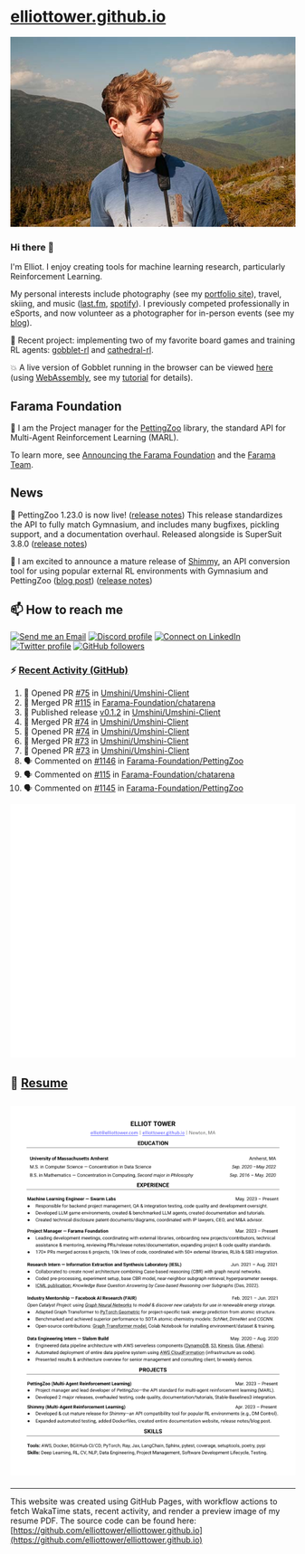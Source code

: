 # [elliottower.github.io](https://github.com/elliottower/elliottower.github.io)

[![A wild Elliot on Mt Washington](https://raw.githubusercontent.com/elliottower/elliottower.github.io/main/src/jpg/DSCF7539-600px.jpg?raw=true)](https://raw.githubusercontent.com/elliottower/elliottower.github.io/main/src/jpg/DSCF7539.jpg?raw=true)

### Hi there 👋

I'm Elliot. I enjoy creating tools for machine learning research, particularly Reinforcement Learning.

My personal interests include photography (see my [portfolio site](https://www.elliottower.com/)), travel, skiing, and music ([last.fm](https://www.last.fm/user/ajsdlfkwer), [spotify](https://open.spotify.com/user/12132818380)). I previously competed professionally in eSports, and now volunteer as a photographer for in-person events (see my [blog](https://www.elliottower.com/stories/?category=events)).

🤖 Recent project: implementing two of my favorite board games and training RL agents: [gobblet-rl](https://github.com/elliottower/gobblet-rl) and [cathedral-rl](https://github.com/elliottower/cathedral-rl). 

💥 A live version of Gobblet running in the browser can be viewed [here](https://elliottower.github.io/gobblet-rl/) (using [WebAssembly](https://webassembly.org/), see my [tutorial](https://github.com/elliottower/gobblet-rl/blob/main/tutorials/WebAssembly/web_assembly.md) for details).

## Farama Foundation

🚀 I am the Project manager for the [PettingZoo](https://github.com/Farama-Foundation/PettingZoo) library, the standard API for Multi-Agent Reinforcement Learning (MARL). 

To learn more, see [Announcing the Farama Foundation](https://farama.org/Announcing-The-Farama-Foundation) and the [Farama Team](https://farama.org/team).

## News

🎉 PettingZoo 1.23.0 is now live! ([release notes](https://github.com/Farama-Foundation/PettingZoo/releases/tag/1.23.0)) This release standardizes the API to fully match Gymnasium, and includes many bugfixes, pickling support, and a documentation overhaul. Released alongside is SuperSuit 3.8.0 ([release notes](https://github.com/Farama-Foundation/SuperSuit/releases/tag/3.8.0)) 

<!-- ![GitHub Release Date](https://img.shields.io/github/release-date/Farama-Foundation/PettingZoo) -->

🎉 I am excited to announce a mature release of [Shimmy](https://github.com/Farama-Foundation/Shimmy), an API conversion tool for using popular external RL environments with Gymnasium and PettingZoo ([blog post](https://farama.org/Announcing-Shimmy)) ([release notes](https://github.com/Farama-Foundation/Shimmy/releases/tag/v1.0.0)) 

## 📫 How to reach me

 [![Send me an Email](https://img.shields.io/badge/email-elliot%40elliottower.com-blue)](mailto:elliot@elliottower.com)
 [![Discord profile](https://img.shields.io/badge/Discord-7289DA?style=flat&logo=discord&logoColor=white)](https://discord.com/users/83091537923145728)
 [![Connect on LinkedIn](https://img.shields.io/badge/--linkedin?label=LinkedIn&logo=LinkedIn&style=social)](https://www.linkedin.com/in/elliot-tower)
 [![Twitter profile](https://img.shields.io/twitter/follow/elliottower?style=social)](https://twitter.com/ElliotTower/)
 [![GitHub followers](https://img.shields.io/github/followers/elliottower?style=social)](https://github.com/elliottower/)

### ⚡ [Recent Activity (GitHub)](https://github.com/elliottower)

<!--START_SECTION:activity-->
1. 💪 Opened PR [#75](https://github.com/Umshini/Umshini-Client/pull/75) in [Umshini/Umshini-Client](https://github.com/Umshini/Umshini-Client)
2. 🎉 Merged PR [#115](https://github.com/Farama-Foundation/chatarena/pull/115) in [Farama-Foundation/chatarena](https://github.com/Farama-Foundation/chatarena)
3. 🚀 Published release [v0.1.2](https://github.com/Umshini/Umshini-Client/releases/tag/v0.1.2) in [Umshini/Umshini-Client](https://github.com/Umshini/Umshini-Client)
4. 🎉 Merged PR [#74](https://github.com/Umshini/Umshini-Client/pull/74) in [Umshini/Umshini-Client](https://github.com/Umshini/Umshini-Client)
5. 💪 Opened PR [#74](https://github.com/Umshini/Umshini-Client/pull/74) in [Umshini/Umshini-Client](https://github.com/Umshini/Umshini-Client)
6. 🎉 Merged PR [#73](https://github.com/Umshini/Umshini-Client/pull/73) in [Umshini/Umshini-Client](https://github.com/Umshini/Umshini-Client)
7. 💪 Opened PR [#73](https://github.com/Umshini/Umshini-Client/pull/73) in [Umshini/Umshini-Client](https://github.com/Umshini/Umshini-Client)
8. 🗣 Commented on [#1146](https://github.com/Farama-Foundation/PettingZoo/issues/1146#issuecomment-1862889480) in [Farama-Foundation/PettingZoo](https://github.com/Farama-Foundation/PettingZoo)
9. 🗣 Commented on [#115](https://github.com/Farama-Foundation/chatarena/pull/115#issuecomment-1858037257) in [Farama-Foundation/chatarena](https://github.com/Farama-Foundation/chatarena)
10. 🗣 Commented on [#1145](https://github.com/Farama-Foundation/PettingZoo/issues/1145#issuecomment-1851061729) in [Farama-Foundation/PettingZoo](https://github.com/Farama-Foundation/PettingZoo)
<!--END_SECTION:activity-->


<picture>
  <a href="https://metrics.lecoq.io/insights?user=elliottower">
   <img src="/github-metrics.svg" alt="Metrics">
  </a>
</picture>

## 📄 [Resume](https://elliottower.github.io/src/pdf/resume.pdf)

<!-- PDF-TO-MARKDOWN:START -->
![Page 1](src/png/page1.png "Page 1")
---
<!-- PDF-TO-MARKDOWN:END -->

----

This website was created using GitHub Pages, with workflow actions to fetch WakaTime stats, recent activity, and render a preview image of my resume PDF. The source code can be found here: [https://github.com/elliottower/elliottower.github.io](https://github.com/elliottower/elliottower.github.io)
